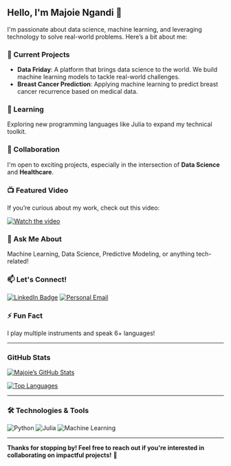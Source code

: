 ## Hello, I'm Majoie Ngandi 👋

I'm passionate about data science, machine learning, and leveraging technology to solve real-world problems. Here’s a bit about me:

### 🔭 Current Projects
- **Data Friday**: A platform that brings data science to the world. We build machine learning models to tackle real-world challenges.
- **Breast Cancer Prediction**: Applying machine learning to predict breast cancer recurrence based on medical data.

### 🌱 Learning
Exploring new programming languages like Julia to expand my technical toolkit.

### 👯 Collaboration
I'm open to exciting projects, especially in the intersection of **Data Science** and **Healthcare**.

### 📺 Featured Video
If you’re curious about my work, check out this video:
  
[![Watch the video](https://img.youtube.com/vi/YOUR_VIDEO_ID/maxresdefault.jpg)](https://www.youtube.com/watch?v=YOUR_VIDEO_ID)

### 💬 Ask Me About
Machine Learning, Data Science, Predictive Modeling, or anything tech-related!

### 📫 Let's Connect!
[![LinkedIn Badge](https://img.shields.io/badge/LinkedIn-MajoieNgandi-blue?style=flat-square&logo=linkedin&logoColor=white)](https://www.linkedin.com/in/majoiengandi)
[![Personal Email](https://img.shields.io/badge/Email-admin@majoiengandi.com-red?style=flat-square&logo=gmail&logoColor=white)](mailto:admin@majoiengandi.com)

### ⚡ Fun Fact
I play multiple instruments and speak 6+ languages!

---

### GitHub Stats
[![Majoie’s GitHub Stats](https://github-readme-stats.vercel.app/api?username=stickz-man&show_icons=true&theme=radical)](https://github.com/stickz-man)

[![Top Languages](https://github-readme-stats.vercel.app/api/top-langs/?username=stickz-man&layout=compact&theme=radical)](https://github.com/stickz-man)

---

### 🛠️ Technologies & Tools
![Python](https://img.shields.io/badge/Python-3776AB?style=flat-square&logo=python&logoColor=white)
![Julia](https://img.shields.io/badge/Julia-9558B2?style=flat-square&logo=julia&logoColor=white)
![Machine Learning](https://img.shields.io/badge/Machine%20Learning-%2300C49F.svg?&style=flat-square&logo=data:image/svg+xml;base64,YOUR_SVG_ICON)

---

**Thanks for stopping by! Feel free to reach out if you're interested in collaborating on impactful projects!** 🚀
